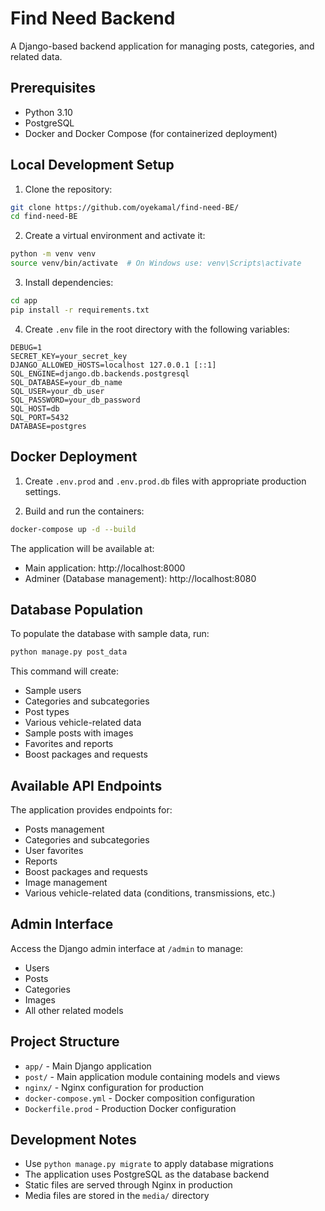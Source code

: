 # Find Need Backend

A Django-based backend application for managing posts, categories, and related data.

## Prerequisites

- Python 3.10
- PostgreSQL
- Docker and Docker Compose (for containerized deployment)

## Local Development Setup

1. Clone the repository:
```bash
git clone https://github.com/oyekamal/find-need-BE/
cd find-need-BE
```

2. Create a virtual environment and activate it:
```bash
python -m venv venv
source venv/bin/activate  # On Windows use: venv\Scripts\activate
```

3. Install dependencies:
```bash
cd app
pip install -r requirements.txt
```

4. Create `.env` file in the root directory with the following variables:
```env
DEBUG=1
SECRET_KEY=your_secret_key
DJANGO_ALLOWED_HOSTS=localhost 127.0.0.1 [::1]
SQL_ENGINE=django.db.backends.postgresql
SQL_DATABASE=your_db_name
SQL_USER=your_db_user
SQL_PASSWORD=your_db_password
SQL_HOST=db
SQL_PORT=5432
DATABASE=postgres
```

## Docker Deployment

1. Create `.env.prod` and `.env.prod.db` files with appropriate production settings.

2. Build and run the containers:
```bash
docker-compose up -d --build
```

The application will be available at:
- Main application: http://localhost:8000
- Adminer (Database management): http://localhost:8080

## Database Population

To populate the database with sample data, run:
```bash
python manage.py post_data
```

This command will create:
- Sample users
- Categories and subcategories
- Post types
- Various vehicle-related data
- Sample posts with images
- Favorites and reports
- Boost packages and requests

## Available API Endpoints

The application provides endpoints for:
- Posts management
- Categories and subcategories
- User favorites
- Reports
- Boost packages and requests
- Image management
- Various vehicle-related data (conditions, transmissions, etc.)

## Admin Interface

Access the Django admin interface at `/admin` to manage:
- Users
- Posts
- Categories
- Images
- All other related models

## Project Structure

- `app/` - Main Django application
- `post/` - Main application module containing models and views
- `nginx/` - Nginx configuration for production
- `docker-compose.yml` - Docker composition configuration
- `Dockerfile.prod` - Production Docker configuration

## Development Notes

- Use `python manage.py migrate` to apply database migrations
- The application uses PostgreSQL as the database backend
- Static files are served through Nginx in production
- Media files are stored in the `media/` directory
